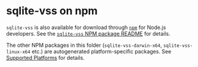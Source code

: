 # sqlite-vss on npm

`sqlite-vss` is also available for download through [`npm`](https://www.npmjs.com/) for Node.js developers. See the [`sqlite-vss` NPM package README](./sqlite-vss/README.md) for details.

The other NPM packages in this folder (`sqlite-vss-darwin-x64`, `sqlite-vss-linux-x64` etc.) are autogenerated platform-specific packages. See [Supported Platforms](./sqlite-vss/README.md#supported-platforms) for details.
